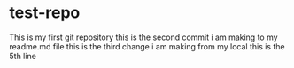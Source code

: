 # test-repo
This is my first git repository
this is the second commit i am making to my readme.md file
this is the third change i am making from my local
this is the 5th line


